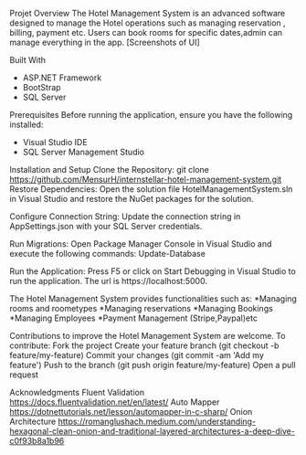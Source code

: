 Projet Overview 
The Hotel Management System is an advanced software designed to manage the Hotel operations such as managing reservation , billing, payment etc. 
Users can book rooms for specific dates,admin can manage everything in the app.
[Screenshots of UI]

Built With
* ASP.NET Framework
* BootStrap
* SQL Server

 Prerequisites
Before running the application, ensure you have the following installed:
* Visual Studio IDE
* SQL Server Management Studio

Installation and Setup
Clone the Repository:
git clone https://github.com/MensurH/internstellar-hotel-management-system.git
Restore Dependencies:
Open the solution file HotelManagementSystem.sln in Visual Studio and restore the NuGet packages for the solution.

Configure Connection String:
Update the connection string in AppSettings.json with your SQL Server credentials.

Run Migrations:
Open Package Manager Console in Visual Studio and execute the following commands:
Update-Database

Run the Application:
Press F5 or click on Start Debugging in Visual Studio to run the application. The url is https://localhost:5000.

The Hotel Management System provides functionalities such as:
*Managing rooms and roometypes
*Managing reservations
*Managing Bookings
*Managing Employees 
*Payment Management (Stripe,Paypal)etc

Contributions to improve the Hotel Management System are welcome.
To contribute:
Fork the project
Create your feature branch (git checkout -b feature/my-feature)
Commit your changes (git commit -am 'Add my feature')
Push to the branch (git push origin feature/my-feature)
Open a pull request

Acknowledgments
Fluent Validation
https://docs.fluentvalidation.net/en/latest/
Auto Mapper
https://dotnettutorials.net/lesson/automapper-in-c-sharp/
Onion Architecture
https://romanglushach.medium.com/understanding-hexagonal-clean-onion-and-traditional-layered-architectures-a-deep-dive-c0f93b8a1b96
